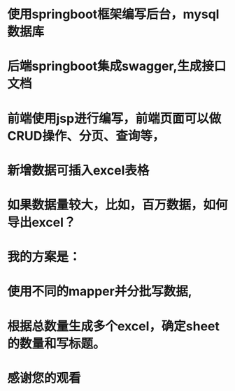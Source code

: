 # 使用springboot框架编写后台，mysql数据库
# 后端springboot集成swagger,生成接口文档
# 前端使用jsp进行编写，前端页面可以做CRUD操作、分页、查询等，
# 新增数据可插入excel表格 
# 如果数据量较大，比如，百万数据，如何导出excel？ 
# 我的方案是：
# 使用不同的mapper并分批写数据,
# 根据总数量生成多个excel，确定sheet的数量和写标题。
# 感谢您的观看
